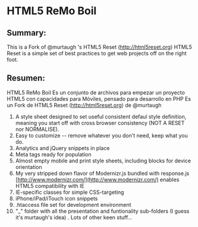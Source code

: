 #  HTML5 ReMo Boil

## Summary:

This is a Fork of @murtaugh 's HTML5 Reset (http://html5reset.org)
HTML5 Reset is a simple set of best practices to get web projects off on the right foot.

## Resumen:

HTML5 ReMo Boil
Es un conjunto de archivos para empezar un proyecto HTML5 con capacidades para Móviles, pensado para desarrollo en PHP
Es un Fork de HTML5 Reset (http://html5reset.org) de @murtaugh



1.  A style sheet designed to set useful consistent defaul style definition, meaning you start off with cross browser consistency (NOT A RESET nor NORMALISE).
2.  Easy to customize -- remove whatever you don't need, keep what you do.
3.  Analytics and jQuery snippets in place
4.  Meta tags ready for population
5.  Almost empty mobile and print style sheets, including blocks for device orientation
6.  My very stripped down flavor of Modernizr.js bundled with response.js [http://www.modernizr.com/](http://www.modernizr.com/) enables HTML5 compatibility with IE 
7.  IE-specific classes for simple CSS-targeting
8.  iPhone/iPad/iTouch icon snippets
9.  .htaccess file set for development environment
10. "_" folder with all the presentation and funtionality sub-folders (I guess it's murtaugh's idea)
. Lots of other keen stuff...